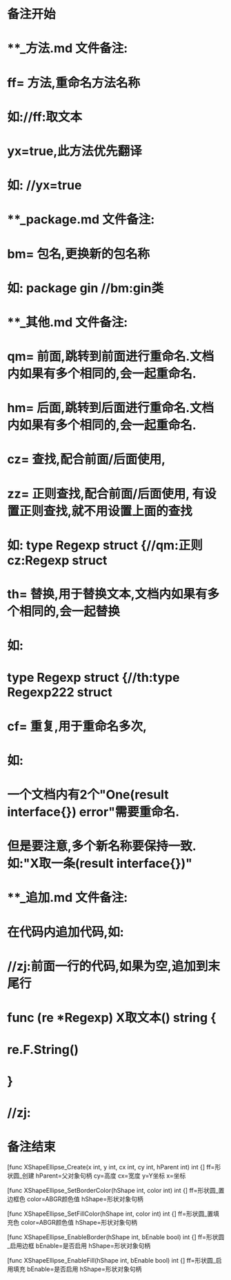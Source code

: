 # 备注开始
# **_方法.md 文件备注:
# ff= 方法,重命名方法名称
# 如://ff:取文本
#
# yx=true,此方法优先翻译
# 如: //yx=true

# **_package.md 文件备注:
# bm= 包名,更换新的包名称 
# 如: package gin //bm:gin类

# **_其他.md 文件备注:
# qm= 前面,跳转到前面进行重命名.文档内如果有多个相同的,会一起重命名.
# hm= 后面,跳转到后面进行重命名.文档内如果有多个相同的,会一起重命名.
# cz= 查找,配合前面/后面使用,
# zz= 正则查找,配合前面/后面使用, 有设置正则查找,就不用设置上面的查找
# 如: type Regexp struct {//qm:正则 cz:Regexp struct
#
# th= 替换,用于替换文本,文档内如果有多个相同的,会一起替换
# 如:
# type Regexp struct {//th:type Regexp222 struct
#
# cf= 重复,用于重命名多次,
# 如: 
# 一个文档内有2个"One(result interface{}) error"需要重命名.
# 但是要注意,多个新名称要保持一致. 如:"X取一条(result interface{})"

# **_追加.md 文件备注:
# 在代码内追加代码,如:
# //zj:前面一行的代码,如果为空,追加到末尾行
# func (re *Regexp) X取文本() string { 
# re.F.String()
# }
# //zj:
# 备注结束

[func XShapeEllipse_Create(x int, y int, cx int, cy int, hParent int) int {]
ff=形状圆_创建
hParent=父对象句柄
cy=高度
cx=宽度
y=Y坐标
x=坐标

[func XShapeEllipse_SetBorderColor(hShape int, color int) int {]
ff=形状圆_置边框色
color=ABGR颜色值
hShape=形状对象句柄

[func XShapeEllipse_SetFillColor(hShape int, color int) int {]
ff=形状圆_置填充色
color=ABGR颜色值
hShape=形状对象句柄

[func XShapeEllipse_EnableBorder(hShape int, bEnable bool) int {]
ff=形状圆_启用边框
bEnable=是否启用
hShape=形状对象句柄

[func XShapeEllipse_EnableFill(hShape int, bEnable bool) int {]
ff=形状圆_启用填充
bEnable=是否启用
hShape=形状对象句柄
